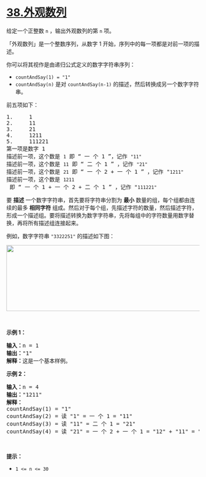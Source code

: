 # [38.外观数列](https://leetcode.cn/problems/count-and-say/)

<p>给定一个正整数 <code>n</code> ，输出外观数列的第 <code>n</code> 项。</p>

<p>「外观数列」是一个整数序列，从数字 1 开始，序列中的每一项都是对前一项的描述。</p>

<p>你可以将其视作是由递归公式定义的数字字符串序列：</p>

<ul>
	<li><code>countAndSay(1) = "1"</code></li>
	<li><code>countAndSay(n)</code> 是对 <code>countAndSay(n-1)</code> 的描述，然后转换成另一个数字字符串。</li>
</ul>

<p>前五项如下：</p>

<pre>
1.     1
2.     11
3.     21
4.     1211
5.     111221
第一项是数字 1 
描述前一项，这个数是 <code>1</code> 即 “ 一 个 1 ”，记作 <code>"11"
</code>描述前一项，这个数是 <code>11</code> 即 “ 二 个 1 ” ，记作 <code>"21"
</code>描述前一项，这个数是 <code>21</code> 即 “ 一 个 2 + 一 个 1 ” ，记作 "<code>1211"
</code>描述前一项，这个数是 <code>1211</code> 即 “ 一 个 1 + 一 个 2 + 二 个 1 ” ，记作 "<code>111221"</code>
</pre>

<p>要 <strong>描述</strong> 一个数字字符串，首先要将字符串分割为 <strong>最小</strong> 数量的组，每个组都由连续的最多 <strong>相同字符</strong> 组成。然后对于每个组，先描述字符的数量，然后描述字符，形成一个描述组。要将描述转换为数字字符串，先将每组中的字符数量用数字替换，再将所有描述组连接起来。</p>

<p>例如，数字字符串 <code>"3322251"</code> 的描述如下图：</p>
<img alt="" src="https://pic.leetcode-cn.com/1629874763-TGmKUh-image.png" style="width: 581px; height: 172px;" />
<ul>
</ul>

<p>&nbsp;</p>

<p><strong>示例 1：</strong></p>

<pre>
<strong>输入：</strong>n = 1
<strong>输出：</strong>"1"
<strong>解释：</strong>这是一个基本样例。
</pre>

<p><strong>示例 2：</strong></p>

<pre>
<strong>输入：</strong>n = 4
<strong>输出：</strong>"1211"
<strong>解释：</strong>
countAndSay(1) = "1"
countAndSay(2) = 读 "1" = 一 个 1 = "11"
countAndSay(3) = 读 "11" = 二 个 1 = "21"
countAndSay(4) = 读 "21" = 一 个 2 + 一 个 1 = "12" + "11" = "1211"
</pre>

<p>&nbsp;</p>

<p><strong>提示：</strong></p>

<ul>
	<li><code>1 &lt;= n &lt;= 30</code></li>
</ul>
